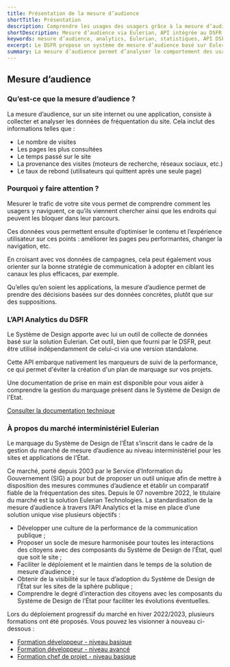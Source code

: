 ```yaml
---
title: Présentation de la mesure d’audience
shortTitle: Présentation
description: Comprendre les usages des usagers grâce à la mesure d’audience intégrée au Système de Design de l’État, basée sur la solution Eulerian et déployée à l’échelle interministérielle.
shortDescription: Mesure d’audience via Eulerian, API intégrée au DSFR.
keywords: mesure d’audience, analytics, Eulerian, statistiques, API DSFR, trafic, navigation, performance, usagers, SIG
excerpt: Le DSFR propose un système de mesure d’audience basé sur Eulerian pour comprendre et améliorer l’expérience usager sur les sites publics.
summary: La mesure d’audience permet d’analyser le comportement des usagers sur les sites publics, pour orienter les décisions de design et de contenu. Le DSFR intègre une API de collecte basée sur Eulerian, facilitant le suivi des performances sans plan de marquage complexe. Ce dispositif, issu du marché interministériel porté par le SIG, vise à standardiser les pratiques, renforcer l’efficacité des services publics et améliorer la lisibilité des données sur l’usage du design de l’État.
---
```


## Mesure d’audience

### Qu’est-ce que la mesure d’audience ?

La mesure d’audience, sur un site internet ou une application, consiste à collecter et analyser les données de fréquentation du site. Cela inclut des informations telles que :

- Le nombre de visites
- Les pages les plus consultées
- Le temps passé sur le site
- La provenance des visites (moteurs de recherche, réseaux sociaux, etc.)
- Le taux de rebond (utilisateurs qui quittent après une seule page)

### Pourquoi y faire attention ?

Mesurer le trafic de votre site vous permet de comprendre comment les usagers y naviguent, ce qu’ils viennent chercher ainsi que les endroits qui peuvent les bloquer dans leur parcours.

Ces données vous permettent ensuite d’optimiser le contenu et l’expérience utilisateur sur ces points : améliorer les pages peu performantes, changer la navigation, etc.

En croisant avec vos données de campagnes, cela peut également vous orienter sur la bonne stratégie de communication à adopter en ciblant les canaux les plus efficaces, par exemple.

Qu’elles qu’en soient les applications, la mesure d’audience permet de prendre des décisions basées sur des données concrètes, plutôt que sur des suppositions.

### L’API Analytics du DSFR

Le Système de Design apporte avec lui un outil de collecte de données basé sur la solution Eulerian. Cet outil, bien que fourni par le DSFR, peut être utilisé indépendamment de celui-ci via une version standalone.

Cette API embarque nativement les marqueurs de suivi de la performance, ce qui permet d'éviter la création d'un plan de marquage sur vos projets.

Une documentation de prise en main est disponible pour vous aider à comprendre la gestion du marquage présent dans le Système de Design de l'Etat.

[Consulter la documentation technique](./code/index.md)

### À propos du marché interministériel Eulerian

Le marquage du Système de Design de l’État s’inscrit dans le cadre de la gestion du marché de mesure d’audience au niveau interministériel pour les sites et applications de l'État.

Ce marché, porté depuis 2003 par le Service d’Information du Gouvernement (SIG) a pour but de proposer un outil unique afin de mettre à disposition des mesures communes d’audience et établir un comparatif fiable de la fréquentation des sites. Depuis le 07 novembre 2022, le titulaire du marché est la solution Eulerian Technologies. La standardisation de la mesure d’audience à travers l’API Analytics et la mise en place d’une solution unique vise plusieurs objectifs :

- Développer une culture de la performance de la communication publique ;
- Proposer un socle de mesure harmonisée pour toutes les interactions des citoyens avec des composants du Système de Design de l’État, quel que soit le site ;
- Faciliter le déploiement et le maintien dans le temps de la solution de mesure d’audience ;
- Obtenir de la visibilité sur le taux d’adoption du Système de Design de l’État sur les sites de la sphère publique ;
- Comprendre le degré d’interaction des citoyens avec les composants du Système de Design de l’État pour faciliter les évolutions éventuelles.

Lors du déploiement progressif du marché en hiver 2022/2023, plusieurs formations ont été proposés. Vous pouvez les visionner à nouveau ci-dessous :

- [Formation développeur - niveau basique](https://vimeo.com/791872256/6ff8bb3fce)
- [Formation développeur - niveau avancé](https://vimeo.com/791872677/653d8aea9b)
- [Formation chef de projet - niveau basique](https://vimeo.com/802688421/888c839442)
